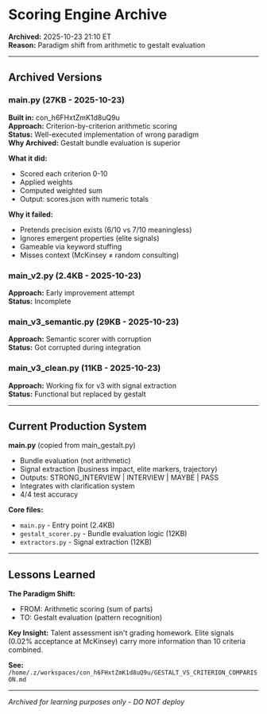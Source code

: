 # Scoring Engine Archive

**Archived:** 2025-10-23 21:10 ET  
**Reason:** Paradigm shift from arithmetic to gestalt evaluation

---

## Archived Versions

### main.py (27KB - 2025-10-23)
**Built in:** con_h6FHxtZmK1d8uQ9u  
**Approach:** Criterion-by-criterion arithmetic scoring  
**Status:** Well-executed implementation of wrong paradigm  
**Why Archived:** Gestalt bundle evaluation is superior

**What it did:**
- Scored each criterion 0-10
- Applied weights
- Computed weighted sum
- Output: scores.json with numeric totals

**Why it failed:**
- Pretends precision exists (6/10 vs 7/10 meaningless)
- Ignores emergent properties (elite signals)
- Gameable via keyword stuffing
- Misses context (McKinsey ≠ random consulting)

### main_v2.py (2.4KB - 2025-10-23)
**Approach:** Early improvement attempt  
**Status:** Incomplete

### main_v3_semantic.py (29KB - 2025-10-23)
**Approach:** Semantic scorer with corruption  
**Status:** Got corrupted during integration

### main_v3_clean.py (11KB - 2025-10-23)
**Approach:** Working fix for v3 with signal extraction  
**Status:** Functional but replaced by gestalt

---

## Current Production System

**main.py** (copied from main_gestalt.py)
- Bundle evaluation (not arithmetic)
- Signal extraction (business impact, elite markers, trajectory)
- Outputs: STRONG_INTERVIEW | INTERVIEW | MAYBE | PASS
- Integrates with clarification system
- 4/4 test accuracy

**Core files:**
- `main.py` - Entry point (2.4KB)
- `gestalt_scorer.py` - Bundle evaluation logic (12KB)
- `extractors.py` - Signal extraction (12KB)

---

## Lessons Learned

**The Paradigm Shift:**
- FROM: Arithmetic scoring (sum of parts)
- TO: Gestalt evaluation (pattern recognition)

**Key Insight:** Talent assessment isn't grading homework. Elite signals (0.02% acceptance at McKinsey) carry more information than 10 criteria combined.

**See:** `/home/.z/workspaces/con_h6FHxtZmK1d8uQ9u/GESTALT_VS_CRITERION_COMPARISON.md`

---

*Archived for learning purposes only - DO NOT deploy*
